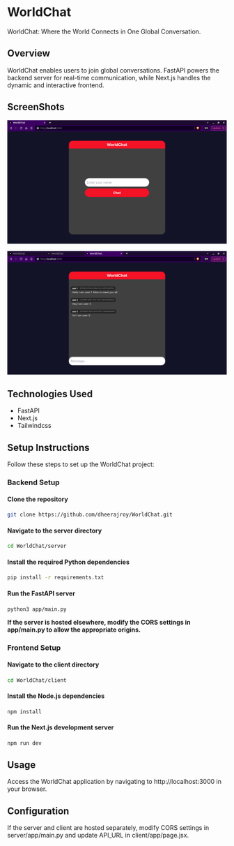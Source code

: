 # WorldChat

WorldChat: Where the World Connects in One Global Conversation.
## Overview

WorldChat enables users to join global conversations. FastAPI powers the backend server for real-time communication, while Next.js handles the dynamic and interactive frontend.

## ScreenShots

![Image 1](media_for_readme/sample1.png)

![Image 2](media_for_readme/sample2.png)

## Technologies Used

- FastAPI
- Next.js
- Tailwindcss

## Setup Instructions

Follow these steps to set up the WorldChat project:

### Backend Setup

#### Clone the repository

```bash
git clone https://github.com/dheerajroy/WorldChat.git
```

#### Navigate to the server directory

```bash
cd WorldChat/server
```

#### Install the required Python dependencies

```bash
pip install -r requirements.txt
```

#### Run the FastAPI server

```bash
python3 app/main.py
```

**If the server is hosted elsewhere, modify the CORS settings in app/main.py to allow the appropriate origins.**

### Frontend Setup

#### Navigate to the client directory

```bash
cd WorldChat/client
```

#### Install the Node.js dependencies

```bash
npm install
```

#### Run the Next.js development server

```bash
npm run dev
```

## Usage

Access the WorldChat application by navigating to http://localhost:3000 in your browser.

## Configuration

If the server and client are hosted separately, modify CORS settings in server/app/main.py and update API_URL in client/app/page.jsx.
